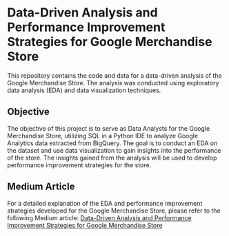 # Data-Driven Analysis and Performance Improvement Strategies for Google Merchandise Store
This repository contains the code and data for a data-driven analysis of the Google Merchandise Store. The analysis was conducted using exploratory data analysis (EDA) and data visualization techniques.

## Objective
The objective of this project is to serve as Data Analysts for the Google Merchandise Store, utilizing SQL in a Python IDE to analyze Google Analytics data extracted from BigQuery. The goal is to conduct an EDA on the dataset and use data visualization to gain insights into the performance of the store. The insights gained from the analysis will be used to develop performance improvement strategies for the store.

## Medium Article
For a detailed explanation of the EDA and performance improvement strategies developed for the Google Merchandise Store, please refer to the following Medium article: [Data-Driven Analysis and Performance Improvement Strategies for Google Merchandise Store](https://)
